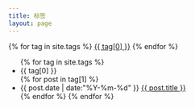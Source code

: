```yaml
---
title: 标签
layout: page
---
```


<div id='tag_cloud'>
  {% for tag in site.tags %}
  <a href="#{{ tag[0] }}" title="{{ tag[0] }}" rel="{{ tag[1].size }}">{{ tag[0] }}</a>
  {% endfor %}
</div>

<ul class="listing">
  {% for tag in site.tags %}
  <li class="listing-seperator" id="{{ tag[0] }}">{{ tag[0] }}</li>
    {% for post in tag[1] %}
    <li class="listing-item">
      <time datetime="{{ post.date | date:"%Y-%m-%d" }}">{{ post.date | date:"%Y-%m-%d" }}</time>
      <a href="{{ site.url }}{{ post.url }}" title="{{ post.title }}">{{ post.title }}</a>
    </li>
    {% endfor %}
  </li>
  {% endfor %}
</ul>

<script src="/media/js/jquery.tagcloud.js" type="text/javascript" charset="utf-8"></script> 
<script language="javascript">
$.fn.tagcloud.defaults = {
    size: {start: 1, end: 2, unit: 'em'},
    color: {start: '#f8e0e6', end: '#ff3333'}
};

$(function () {
    $('#tag_cloud a').tagcloud();
});
</script>
